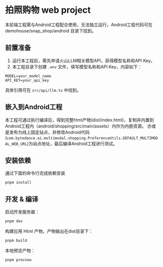 # 拍照购物 web project

本前端工程需与Android工程配合使用，无法独立运行，Android工程代码可在 demohouse/snap_shop/android 目录下找到。

## 前置准备

1. 运行本工程前，需先申请火山LLM相关模型API，获得模型名称和API Key。
2. 本工程目录下创建 `.env` 文件，填写模型名称和API Key，内容如下：

```
MODEL=your_model_name
API_KEY=your_api_key
```

具体引用可在 `src/api/llm.ts` 中找到。

## 嵌入到Android工程

本工程可通过执行编译后，得到完整html产物(dist/index.html)，复制并内置到Android工程内（android/shopping/src/main/assets）内作为内嵌资源。
亦或是发布为线上固定站点，并修改Android代码(`com.bytedance.ai.multimodal.shopping.PreferenceUtils.DEFAULT_MULTIMODAL_WEB_URL`)为站点地址，最后编译Android工程进行测试。

## 安装依赖

通过下面的命令行完成依赖安装

```bash
pnpm install
```

## 开发 & 编译

启动开发服务器：

```bash
pnpm dev
```

构建应用 Html 产物，产物输出在dist目录下：

```bash
pnpm build
```

本地预览产物：

```bash
pnpm preview
```
